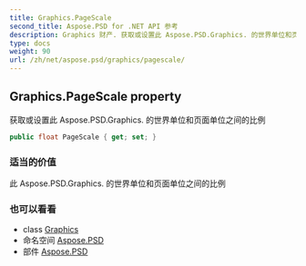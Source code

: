 ```yaml
---
title: Graphics.PageScale
second_title: Aspose.PSD for .NET API 参考
description: Graphics 财产. 获取或设置此 Aspose.PSD.Graphics. 的世界单位和页面单位之间的比例
type: docs
weight: 90
url: /zh/net/aspose.psd/graphics/pagescale/
---
```

## Graphics.PageScale property

获取或设置此 Aspose.PSD.Graphics. 的世界单位和页面单位之间的比例

```csharp
public float PageScale { get; set; }
```

### 适当的价值

此 Aspose.PSD.Graphics. 的世界单位和页面单位之间的比例

### 也可以看看

* class [Graphics](../)
* 命名空间 [Aspose.PSD](../../graphics/)
* 部件 [Aspose.PSD](../../../)


